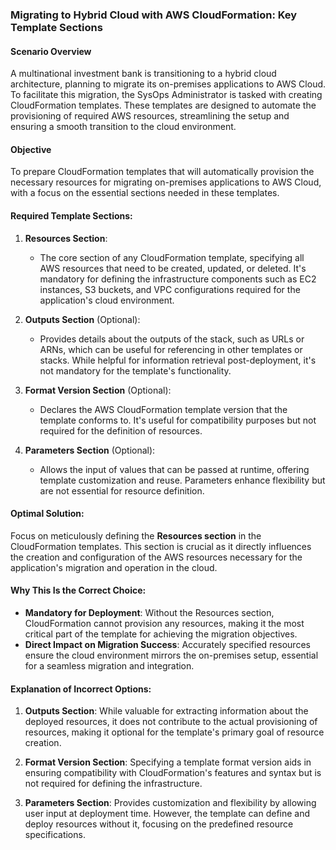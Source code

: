 ### Migrating to Hybrid Cloud with AWS CloudFormation: Key Template Sections

#### Scenario Overview

A multinational investment bank is transitioning to a hybrid cloud architecture, planning to migrate its on-premises applications to AWS Cloud. To facilitate this migration, the SysOps Administrator is tasked with creating CloudFormation templates. These templates are designed to automate the provisioning of required AWS resources, streamlining the setup and ensuring a smooth transition to the cloud environment.

#### Objective

To prepare CloudFormation templates that will automatically provision the necessary resources for migrating on-premises applications to AWS Cloud, with a focus on the essential sections needed in these templates.

#### Required Template Sections:

1. **Resources Section**:
    
    - The core section of any CloudFormation template, specifying all AWS resources that need to be created, updated, or deleted. It's mandatory for defining the infrastructure components such as EC2 instances, S3 buckets, and VPC configurations required for the application's cloud environment.
2. **Outputs Section** (Optional):
    
    - Provides details about the outputs of the stack, such as URLs or ARNs, which can be useful for referencing in other templates or stacks. While helpful for information retrieval post-deployment, it's not mandatory for the template's functionality.
3. **Format Version Section** (Optional):
    
    - Declares the AWS CloudFormation template version that the template conforms to. It's useful for compatibility purposes but not required for the definition of resources.
4. **Parameters Section** (Optional):
    
    - Allows the input of values that can be passed at runtime, offering template customization and reuse. Parameters enhance flexibility but are not essential for resource definition.

#### Optimal Solution:

Focus on meticulously defining the **Resources section** in the CloudFormation templates. This section is crucial as it directly influences the creation and configuration of the AWS resources necessary for the application's migration and operation in the cloud.

#### Why This Is the Correct Choice:

- **Mandatory for Deployment**: Without the Resources section, CloudFormation cannot provision any resources, making it the most critical part of the template for achieving the migration objectives.
- **Direct Impact on Migration Success**: Accurately specified resources ensure the cloud environment mirrors the on-premises setup, essential for a seamless migration and integration.

#### Explanation of Incorrect Options:

1. **Outputs Section**: While valuable for extracting information about the deployed resources, it does not contribute to the actual provisioning of resources, making it optional for the template's primary goal of resource creation.
    
2. **Format Version Section**: Specifying a template format version aids in ensuring compatibility with CloudFormation's features and syntax but is not required for defining the infrastructure.
    
3. **Parameters Section**: Provides customization and flexibility by allowing user input at deployment time. However, the template can define and deploy resources without it, focusing on the predefined resource specifications.